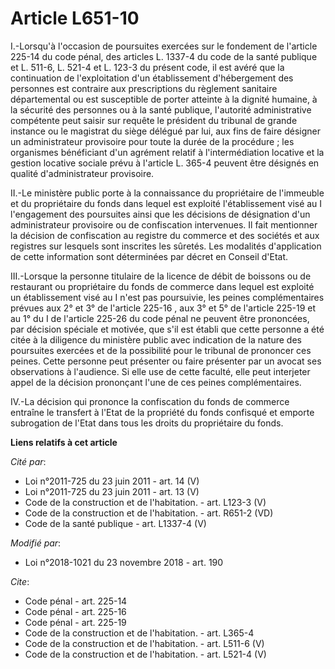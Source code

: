 # Article L651-10

I.-Lorsqu'à l'occasion de poursuites exercées sur le fondement de l'article 225-14 du code pénal, des articles L. 1337-4 du
code de la santé publique et L. 511-6, L. 521-4 et L. 123-3 du présent code, il est avéré que la continuation de
l'exploitation d'un établissement d'hébergement des personnes est contraire aux prescriptions du règlement sanitaire
départemental ou est susceptible de porter atteinte à la dignité humaine, à la sécurité des personnes ou à la santé publique,
l'autorité administrative compétente peut saisir sur requête le président du tribunal de grande instance ou le magistrat du
siège délégué par lui, aux fins de faire désigner un administrateur provisoire pour toute la durée de la procédure ; les
organismes bénéficiant d'un agrément relatif à l'intermédiation locative et la gestion locative sociale prévu à l'article L.
365-4 peuvent être désignés en qualité d'administrateur provisoire.

II.-Le ministère public porte à la connaissance du propriétaire de l'immeuble et du propriétaire du fonds dans lequel est
exploité l'établissement visé au I l'engagement des poursuites ainsi que les décisions de désignation d'un administrateur
provisoire ou de confiscation intervenues. Il fait mentionner la décision de confiscation au registre du commerce et des
sociétés et aux registres sur lesquels sont inscrites les sûretés. Les modalités d'application de cette information sont
déterminées par décret en Conseil d'Etat.

III.-Lorsque la personne titulaire de la licence de débit de boissons ou de restaurant ou propriétaire du fonds de commerce
dans lequel est exploité un établissement visé au I n'est pas poursuivie, les peines complémentaires prévues aux 2° et 3° de
l'article 225-16 , aux 3° et 5° de l'article 225-19 et au 1° du I de l'article 225-26 du code pénal ne peuvent être
prononcées, par décision spéciale et motivée, que s'il est établi que cette personne a été citée à la diligence du ministère
public avec indication de la nature des poursuites exercées et de la possibilité pour le tribunal de prononcer ces peines.
Cette personne peut présenter ou faire présenter par un avocat ses observations à l'audience. Si elle use de cette faculté,
elle peut interjeter appel de la décision prononçant l'une de ces peines complémentaires.

IV.-La décision qui prononce la confiscation du fonds de commerce entraîne le transfert à l'Etat de la propriété du fonds
confisqué et emporte subrogation de l'Etat dans tous les droits du propriétaire du fonds.

**Liens relatifs à cet article**

_Cité par_:

  - Loi n°2011-725 du 23 juin 2011 - art. 14 (V)
  - Loi n°2011-725 du 23 juin 2011 - art. 13 (V)
  - Code de la construction et de l'habitation. - art. L123-3 (V)
  - Code de la construction et de l'habitation. - art. R651-2 (VD)
  - Code de la santé publique - art. L1337-4 (V)

_Modifié par_:

  - Loi n°2018-1021 du 23 novembre 2018 - art. 190

_Cite_:

  - Code pénal - art. 225-14
  - Code pénal - art. 225-16
  - Code pénal - art. 225-19
  - Code de la construction et de l'habitation. - art. L365-4
  - Code de la construction et de l'habitation. - art. L511-6 (V)
  - Code de la construction et de l'habitation. - art. L521-4 (V)
